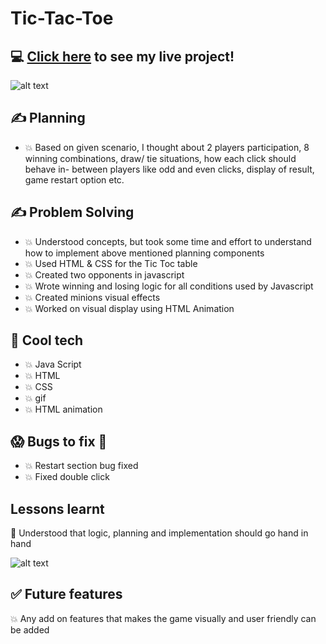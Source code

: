 # Tic-Tac-Toe
## :computer: [Click here](https://mareepet.github.io/tic-tac-toe/) to see my live project!
![alt text](https://timvandevall.com/wp-content/uploads/2014/01/Tic-Tac-Toe-Templates.jpg)

## :writing_hand: Planning 
- :boom: Based on given scenario, I thought about 2 players participation, 8 winning combinations, draw/ tie situations, how each click should behave in-
         between players like odd and even clicks, display of result, game restart option etc.
         
## :writing_hand: Problem Solving        
- :boom: Understood concepts, but took some time and effort to understand how to implement above mentioned planning components
- :boom: Used HTML & CSS for the Tic Toc table
- :boom: Created two opponents in javascript 
- :boom: Wrote winning and losing logic for all conditions used by Javascript
- :boom: Created minions visual effects
- :boom: Worked on visual display using HTML Animation

## :rocket: Cool tech
- :boom: Java Script 
- :boom: HTML  
- :boom: CSS
- :boom: gif
- :boom: HTML animation

## :scream: Bugs to fix :poop:

- :boom: Restart section bug fixed
- :boom: Fixed double click

## Lessons learnt 
:face_with_head_bandage: Understood that logic, planning and implementation should go hand in hand

![alt text](https://industryforum.co.uk/wp-content/uploads/sites/6/2015/09/Seek-capture-act-upon.jpg)

## :white_check_mark: Future features
:boom: Any add on features that makes the game visually and user friendly can be added
